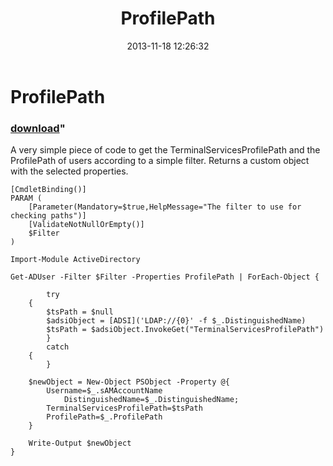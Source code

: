 ﻿---
pid:            4621
parent:         0
children:       
poster:         Daniel Sorlov
title:          ProfilePath
date:           2013-11-18 12:26:32
format:         posh
---

# ProfilePath

### [download](4621.ps1)"

A very simple piece of code to get the TerminalServicesProfilePath and the ProfilePath of users according to a simple filter. Returns a custom object with the selected properties.

```posh
[CmdletBinding()]
PARAM (
	[Parameter(Mandatory=$true,HelpMessage="The filter to use for checking paths")]
	[ValidateNotNullOrEmpty()]
	$Filter
)

Import-Module ActiveDirectory

Get-ADUser -Filter $Filter -Properties ProfilePath | ForEach-Object {
    
    	try
	{
		$tsPath = $null
		$adsiObject = [ADSI]('LDAP://{0}' -f $_.DistinguishedName)
		$tsPath = $adsiObject.InvokeGet("TerminalServicesProfilePath")
    	}
    	catch
	{
    	}

	$newObject = New-Object PSObject -Property @{
		Username=$_.sAMAccountName
       		DistinguishedName=$_.DistinguishedName;
		TerminalServicesProfilePath=$tsPath
		ProfilePath=$_.ProfilePath
	}

	Write-Output $newObject
}

```
